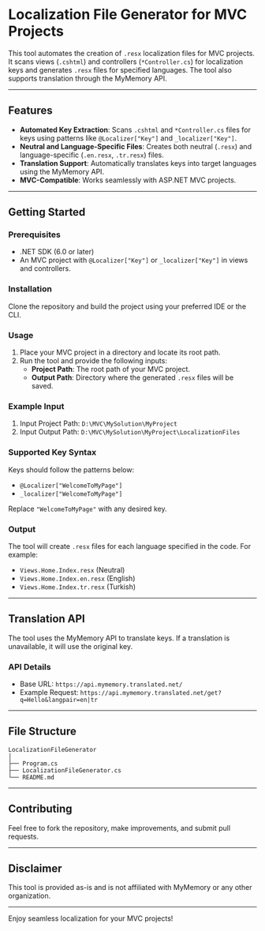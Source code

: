 
# Localization File Generator for MVC Projects

This tool automates the creation of `.resx` localization files for MVC projects. It scans views (`.cshtml`) and controllers (`*Controller.cs`) for localization keys and generates `.resx` files for specified languages. The tool also supports translation through the MyMemory API.

---

## Features

- **Automated Key Extraction**: Scans `.cshtml` and `*Controller.cs` files for keys using patterns like `@Localizer["Key"]` and `_localizer["Key"]`.
- **Neutral and Language-Specific Files**: Creates both neutral (`.resx`) and language-specific (`.en.resx`, `.tr.resx`) files.
- **Translation Support**: Automatically translates keys into target languages using the MyMemory API.
- **MVC-Compatible**: Works seamlessly with ASP.NET MVC projects.

---

## Getting Started

### Prerequisites

- .NET SDK (6.0 or later)
- An MVC project with `@Localizer["Key"]` or `_localizer["Key"]` in views and controllers.

### Installation

Clone the repository and build the project using your preferred IDE or the CLI.

### Usage

1. Place your MVC project in a directory and locate its root path.
2. Run the tool and provide the following inputs:
    - **Project Path**: The root path of your MVC project.
    - **Output Path**: Directory where the generated `.resx` files will be saved.

### Example Input

1. Input Project Path: `D:\MVC\MySolution\MyProject`
2. Input Output Path: `D:\MVC\MySolution\MyProject\LocalizationFiles`

### Supported Key Syntax

Keys should follow the patterns below:

- `@Localizer["WelcomeToMyPage"]`
- `_localizer["WelcomeToMyPage"]`

Replace `"WelcomeToMyPage"` with any desired key.

### Output

The tool will create `.resx` files for each language specified in the code. For example:

- `Views.Home.Index.resx` (Neutral)
- `Views.Home.Index.en.resx` (English)
- `Views.Home.Index.tr.resx` (Turkish)

---

## Translation API

The tool uses the MyMemory API to translate keys. If a translation is unavailable, it will use the original key.

### API Details

- Base URL: `https://api.mymemory.translated.net/`
- Example Request: `https://api.mymemory.translated.net/get?q=Hello&langpair=en|tr`

---

## File Structure

```
LocalizationFileGenerator
│
├── Program.cs
├── LocalizationFileGenerator.cs
└── README.md
```

---

## Contributing

Feel free to fork the repository, make improvements, and submit pull requests.

---

## Disclaimer

This tool is provided as-is and is not affiliated with MyMemory or any other organization.

---

Enjoy seamless localization for your MVC projects!

